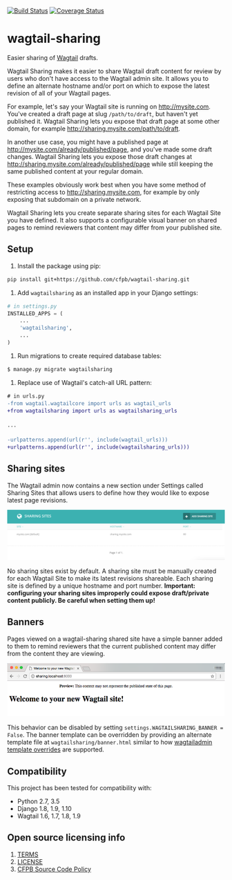 [![Build Status](https://travis-ci.org/cfpb/wagtail-sharing.svg?branch=master)](https://travis-ci.org/cfpb/wagtail-sharing) [![Coverage Status](https://coveralls.io/repos/github/cfpb/wagtail-sharing/badge.svg?branch=master)](https://coveralls.io/github/cfpb/wagtail-sharing?branch=master)

# wagtail-sharing

Easier sharing of [Wagtail](https://wagtail.io) drafts.

Wagtail Sharing makes it easier to share Wagtail draft content for review by users who don't have access to the Wagtail admin site. It allows you to define an alternate hostname and/or port on which to expose the latest revision of all of your Wagtail pages.

For example, let's say your Wagtail site is running on http://mysite.com. You've created a draft page at slug `/path/to/draft`, but haven't yet published it. Wagtail Sharing lets you expose that draft page at some other domain, for example http://sharing.mysite.com/path/to/draft.

In another use case, you might have a published page at http://mysite.com/already/published/page, and you've made some draft changes. Wagtail Sharing lets you expose those draft changes at http://sharing.mysite.com/already/published/page while still keeping the same published content at your regular domain.

These examples obviously work best when you have some method of restricting access to http://sharing.mysite.com, for example by only exposing that subdomain on a private network.

Wagtail Sharing lets you create separate sharing sites for each Wagtail Site you have defined. It also supports a configurable visual banner on shared pages to remind reviewers that content may differ from your published site.

## Setup

1. Install the package using pip:
 
 ```sh
 pip install git+https://github.com/cfpb/wagtail-sharing.git
 ```
 
1. Add `wagtailsharing` as an installed app in your Django settings:

 ```py
 # in settings.py
 INSTALLED_APPS = (
     ...
     'wagtailsharing',
     ...
 )
```

1. Run migrations to create required database tables:

 ```sh
 $ manage.py migrate wagtailsharing
 ```

 
1. Replace use of Wagtail's catch-all URL pattern:
 
 ```diff
 # in urls.py
 -from wagtail.wagtailcore import urls as wagtail_urls
 +from wagtailsharing import urls as wagtailsharing_urls
 
 ...
 
-urlpatterns.append(url(r'', include(wagtail_urls)))
+urlpatterns.append(url(r'', include(wagtailsharing_urls)))
 ```

## Sharing sites

The Wagtail admin now contains a new section under Settings called Sharing Sites that allows users to define how they would like to expose latest page revisions. 

![Sharing sites](docs/images/sharing-sites.png)

No sharing sites exist by default. A sharing site must be manually created for each Wagtail Site to make its latest revisions shareable. Each sharing site is defined by a unique hostname and port number. **Important: configuring your sharing sites improperly could expose draft/private content publicly. Be careful when setting them up!**

## Banners

Pages viewed on a wagtail-sharing shared site have a simple banner added to them to remind reviewers that the current published content may differ from the content they are viewing.

![Banner](docs/images/banner.png)

This behavior can be disabled by setting `settings.WAGTAILSHARING_BANNER = False`.  The banner template can be overridden by providing an alternate template file at `wagtailsharing/banner.html` similar to how [wagtailadmin template overrides](http://docs.wagtail.io/en/latest/advanced_topics/customisation/admin_templates.html#customising-admin-templates) are supported.

## Compatibility

This project has been tested for compatibility with:

- Python 2.7, 3.5
- Django 1.8, 1.9, 1.10
- Wagtail 1.6, 1.7, 1.8, 1.9

## Open source licensing info
1. [TERMS](TERMS.md)
2. [LICENSE](LICENSE)
3. [CFPB Source Code Policy](https://github.com/cfpb/source-code-policy/)

